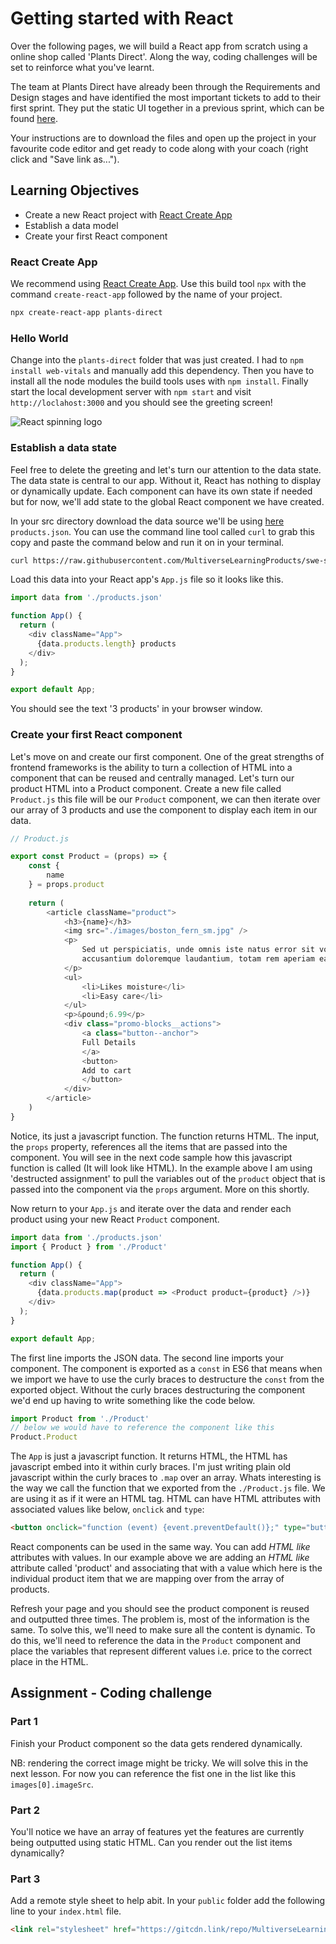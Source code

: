 # Getting started with React

Over the following pages, we will build a React app from scratch using a online shop called 'Plants Direct'. Along the way, coding challenges will be set to reinforce what you've learnt.

The team at Plants Direct have already been through the Requirements and Design stages and have identified the most important tickets to add to their first sprint. They put the static UI together in a previous sprint, which can be found [here](https://github.com/MultiverseLearningProducts/swe-solutions/tree/main/swe2/mod1/starter).

Your instructions are to download the files and open up the project in your favourite code editor and get ready to code along with your coach (right click and "Save link as...").

## Learning Objectives

- Create a new React project with [React Create App](https://github.com/facebook/create-react-app)
- Establish a data model
- Create your first React component

### React Create App

We recommend using [React Create App](https://github.com/facebook/create-react-app). Use this build tool `npx` with the command `create-react-app` followed by the name of your project.

```sh
npx create-react-app plants-direct
```

### Hello World

Change into the `plants-direct` folder that was just created. I had to `npm install web-vitals` and manually add this dependency. Then you have to install all the node modules the build tools uses with `npm install`. Finally start the local development server with `npm start` and visit `http://loclahost:3000` and you should see the greeting screen!

![React spinning logo](https://gfycat.com/bestmeagerhoki)

### Establish a data state

Feel free to delete the greeting and let's turn our attention to the data state. The data state is central to our app. Without it, React has nothing to display or dynamically update. Each component can have its own state if needed but for now, we'll add state to the global React component we have created.

In your src directory download the data source we'll be using [here](https://raw.githubusercontent.com/MultiverseLearningProducts/swe-solutions/main/swe2/mod1/starter/cdn/src/json/app.json) `products.json`. You can use the command line tool called `curl` to grab this copy and paste the command below and run it on in your terminal.

```sh
curl https://raw.githubusercontent.com/MultiverseLearningProducts/swe-solutions/main/swe2/mod1/starter/cdn/src/json/app.json --output ./src/products.json
```

Load this data into your React app's `App.js` file so it looks like this.

```javascript
import data from './products.json'

function App() {
  return (
    <div className="App">
      {data.products.length} products
    </div>
  );
}

export default App;
```

You should see the text '3 products' in your browser window.

### Create your first React component

Let's move on and create our first component. One of the great strengths of frontend frameworks is the ability to turn a collection of HTML into a component that can be reused and centrally managed. Let's turn our product HTML into a Product component. Create a new file called `Product.js` this file will be our `Product` component, we can then iterate over our array of 3 products and use the component to display each item in our data.

```javascript
// Product.js

export const Product = (props) => {
    const {
        name
    } = props.product
    
    return (
        <article className="product">
            <h3>{name}</h3>
            <img src="./images/boston_fern_sm.jpg" />
            <p>
                Sed ut perspiciatis, unde omnis iste natus error sit voluptatem
                accusantium doloremque laudantium, totam rem aperiam eaque ipsa
            </p>
            <ul>
                <li>Likes moisture</li>
                <li>Easy care</li>
            </ul>
            <p>&pound;6.99</p>
            <div class="promo-blocks__actions">
                <a class="button--anchor">
                Full Details
                </a>        
                <button>
                Add to cart
                </button>
            </div>            
        </article>
    )
}
```

Notice, its just a javascript function. The function returns HTML. The input, the `props` property, references all the items that are passed into the component. You will see in the next code sample how this javascript function is called (It will look like HTML). In the example above I am using 'destructed assignment' to pull the variables out of the `product` object that is passed into the component via the `props` argument. More on this shortly.

Now return to your `App.js` and iterate over the data and render each product using your new React `Product` component.

```javascript
import data from './products.json'
import { Product } from './Product'

function App() {
  return (
    <div className="App">
      {data.products.map(product => <Product product={product} />)}
    </div>
  );
}

export default App;
```
The first line imports the JSON data. The second line imports your component. The component is exported as a `const` in ES6 that means when we import we have to use the curly braces to destructure the `const` from the exported object. Without the curly braces destructuring the component we'd end up having to write something like the code below.

```javascript
import Product from './Product'
// below we would have to reference the component like this
Product.Product
```

The `App` is just a javascript function. It returns HTML, the HTML has javascript embed into it within curly braces. I'm just writing plain old javascript within the curly braces to `.map` over an array. Whats interesting is the way we call the function that we exported from the `./Product.js` file. We are using it as if it were an HTML tag. HTML can have HTML attributes with associated values like below, `onclick` and `type`:

```html
<button onclick="function (event) {event.preventDefault()};" type="button">Click Me</button>
```

React components can be used in the same way. You can add _HTML like_ attributes with values. In our example above we are adding an _HTML like_ attribute called 'product' and associating that with a value which here is the individual product item that we are mapping over from the array of products.

Refresh your page and you should see the product component is reused and outputted three times. The problem is, most of the information is the same. To solve this, we'll need to make sure all the content is dynamic. To do this, we'll need to reference the data in the `Product` component and place the variables that represent different values i.e. price to the correct place in the HTML.

## Assignment - Coding challenge

### Part 1

Finish your Product component so the data gets rendered dynamically.

NB: rendering the correct image might be tricky. We will solve this in the next lesson. For now you can reference the fist one in the list like this `images[0].imageSrc`.

### Part 2

You'll notice we have an array of features yet the features are currently being outputted using static HTML. Can you render out the list items dynamically?

### Part 3

Add a remote style sheet to help abit. In your `public` folder add the following line to your `index.html` file.

```html
<link rel="stylesheet" href="https://gitcdn.link/repo/MultiverseLearningProducts/swe-solutions/main/swe2/mod1/starter/cdn/src/css/styles.css"/>
```
